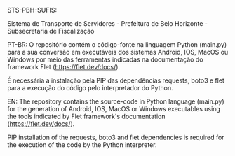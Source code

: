 STS-PBH-SUFIS:

Sistema de Transporte de Servidores - Prefeitura de Belo Horizonte - Subsecretaria de Fiscalização

PT-BR: O repositório contém o código-fonte na linguagem Python (main.py) para a sua conversão em executáveis dos sistemas Android, IOS, MacOS ou Windows por meio das ferramentas indicadas na documentação do framework Flet (https://flet.dev/docs/). 

É necessária a instalação pela PIP das dependências requests, boto3 e flet para a execução do código pelo interpretador do Python.

EN: The repository contains the source-code in Python language (main.py) for the generation of Android, IOS, MacOS or Windows executables using the tools indicated by Flet framework's documentation (https://flet.dev/docs/).

PIP installation of the requests, boto3 and flet dependencies is required for the execution of the code by the Python interpreter.

